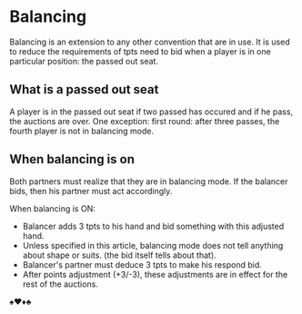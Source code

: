 # Balancing

Balancing is an extension to any other convention that are in use. It is used to reduce the requirements of tpts need 
to bid when a player is in one particular position: the passed out seat.

## What is a passed out seat

A player is in the passed out seat if two passed has occured and if he pass, the auctions are over. One exception: first round: after three passes, the fourth player is not in balancing mode.

## When balancing is on

Both partners must realize that they are in balancing mode. If the balancer bids, then his partner must act accordingly.

When balancing is ON:
- Balancer adds 3 tpts to his hand and bid something with this adjusted hand.
- Unless specified in this article, balancing mode does not tell anything about shape or suits. (the bid itself tells about that).
- Balancer's partner must deduce 3 tpts to make his respond bid.
- After points adjustment (+3/-3), these adjustments are in effect for the rest of the auctions.

♠♥♦♣

